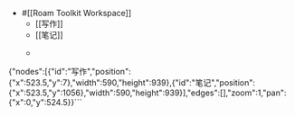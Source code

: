 - #[[Roam Toolkit Workspace]]
    - [[写作]]
    - [[笔记]]
    - ```javascript
{"nodes":[{"id":"写作","position":{"x":523.5,"y":7},"width":590,"height":939},{"id":"笔记","position":{"x":523.5,"y":1056},"width":590,"height":939}],"edges":[],"zoom":1,"pan":{"x":0,"y":524.5}}```
